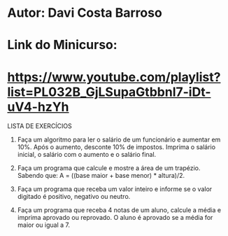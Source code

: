 # Autor: Davi Costa Barroso
# Link do Minicurso:
# https://www.youtube.com/playlist?list=PL032B_GjLSupaGtbbnl7-iDt-uV4-hzYh

LISTA DE EXERCÍCIOS

1) Faça um algoritmo para ler o salário de um funcionário e aumentar em 10%. Após o aumento, desconte 10% de impostos. Imprima o salário inicial, o salário com o aumento e o salário final. 

2) Faça um programa que calcule e mostre a área de um trapézio. Sabendo que: A = ((base maior + base menor) * altura)/2. 

3) Faça um programa que receba um valor inteiro e informe se o valor digitado é positivo, negativo ou neutro.

4) Faça um programa que receba 4 notas de um aluno, calcule a média e imprima aprovado ou reprovado. O aluno é aprovado se a média for maior ou igual a 7.

